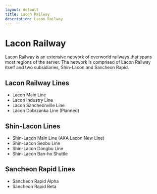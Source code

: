 ```yaml
---
layout: default
title: Lacon Railway
description: Lacon Railway
---
```


# Lacon Railway

Lacon Railway is an extensive network of overworld railways that spans most regions of the server.
The network is comprised of Lacon Railway itself and two subsidiaries, Shin-Lacon and Sancheon Rapid.

## Lacon Railway Lines

- Lacon Main Line
- Lacon Industry Line
- Lacon Sancheonville Line
- Lacon Dobrzanka Line (Planned)

## Shin-Lacon Lines

- Shin-Lacon Main Line (AKA Lacon New Line)
- Shin-Lacon Seobu Line
- Shin-Lacon Dongbu Line
- Shin-Lacon Ban-ho Shuttle

## Sancheon Rapid Lines

- Sancheon Rapid Alpha
- Sancheon Rapid Beta
